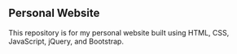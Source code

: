 ## Personal Website

This repository is for my personal website built using HTML, CSS, JavaScript, jQuery, and Bootstrap.
